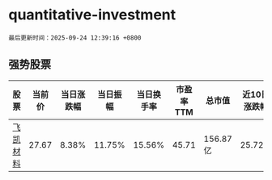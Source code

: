 # quantitative-investment

`最后更新时间：2025-09-24 12:39:16 +0800`

## 强势股票

|股票|当前价|当日涨跌幅|当日振幅|当日换手率|市盈率TTM|总市值|近10日涨跌幅|
|----|----|----|----|----|----|----|----|
|[飞凯材料](https://xueqiu.com/S/SZ300398)|27.67|8.38%|11.75%|15.56%|45.71|156.87亿|25.72%|
